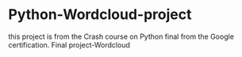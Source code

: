 # Python-Wordcloud-project
this project is from the Crash course on Python final from the Google certification. Final project-Wordcloud

